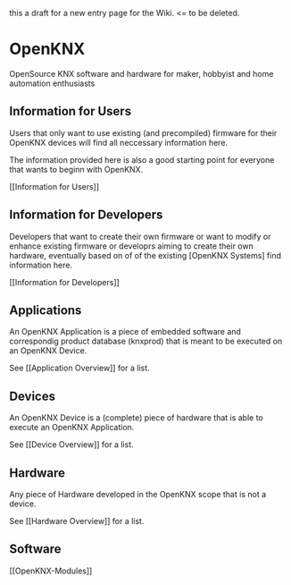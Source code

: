 this a draft for a new entry page for the Wiki. <= to be deleted.


# OpenKNX
OpenSource KNX software and hardware for maker, hobbyist and home automation enthusiasts


## Information for Users

Users that only want to use existing (and precompiled) firmware for their OpenKNX devices will find all neccessary information here.

The information provided here is also a good starting point for everyone that wants to beginn with OpenKNX.

[[Information for Users]]


## Information for Developers

Developers that want to create their own firmware or want to modify or enhance existing firmware or developrs aiming to create their own hardware, eventually based on of of the existing [OpenKNX Systems] find information here.

[[Information for Developers]]

## Applications

An OpenKNX Application is a piece of embedded software and correspondig product database (knxprod) that is meant to be executed on an OpenKNX Device.

See [[Application Overview]] for a list.

## Devices

An OpenKNX Device is a (complete) piece of hardware that is able to execute an OpenKNX Application.

See [[Device Overview]] for a list.


## Hardware

Any piece of Hardware developed in the OpenKNX scope that is not a device.

See [[Hardware Overview]] for a list.

## Software

[[OpenKNX-Modules]]